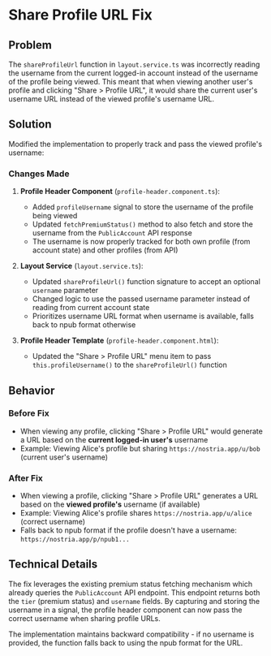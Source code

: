 # Share Profile URL Fix

## Problem
The `shareProfileUrl` function in `layout.service.ts` was incorrectly reading the username from the current logged-in account instead of the username of the profile being viewed. This meant that when viewing another user's profile and clicking "Share > Profile URL", it would share the current user's username URL instead of the viewed profile's username URL.

## Solution
Modified the implementation to properly track and pass the viewed profile's username:

### Changes Made

1. **Profile Header Component** (`profile-header.component.ts`):
   - Added `profileUsername` signal to store the username of the profile being viewed
   - Updated `fetchPremiumStatus()` method to also fetch and store the username from the `PublicAccount` API response
   - The username is now properly tracked for both own profile (from account state) and other profiles (from API)

2. **Layout Service** (`layout.service.ts`):
   - Updated `shareProfileUrl()` function signature to accept an optional `username` parameter
   - Changed logic to use the passed username parameter instead of reading from current account state
   - Prioritizes username URL format when username is available, falls back to npub format otherwise

3. **Profile Header Template** (`profile-header.component.html`):
   - Updated the "Share > Profile URL" menu item to pass `this.profileUsername()` to the `shareProfileUrl()` function

## Behavior

### Before Fix
- When viewing any profile, clicking "Share > Profile URL" would generate a URL based on the **current logged-in user's** username
- Example: Viewing Alice's profile but sharing `https://nostria.app/u/bob` (current user's username)

### After Fix
- When viewing a profile, clicking "Share > Profile URL" generates a URL based on the **viewed profile's** username (if available)
- Example: Viewing Alice's profile shares `https://nostria.app/u/alice` (correct username)
- Falls back to npub format if the profile doesn't have a username: `https://nostria.app/p/npub1...`

## Technical Details

The fix leverages the existing premium status fetching mechanism which already queries the `PublicAccount` API endpoint. This endpoint returns both the `tier` (premium status) and `username` fields. By capturing and storing the username in a signal, the profile header component can now pass the correct username when sharing profile URLs.

The implementation maintains backward compatibility - if no username is provided, the function falls back to using the npub format for the URL.
